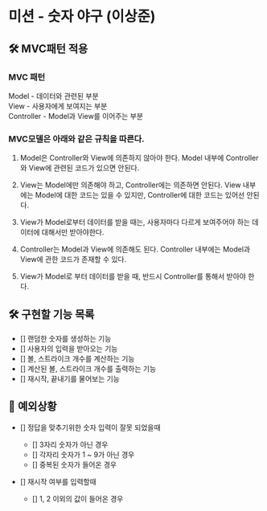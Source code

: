 # 미션 - 숫자 야구 (이상준)

## 🛠️ MVC패턴 적용

### MVC 패턴
Model - 데이터와 관련된 부분<br>
View - 사용자에게 보여지는 부분<br>
Controller - Model과 View를 이어주는 부분

### MVC모델은 아래와 같은 규칙을 따른다.

1. Model은 Controller와 View에 의존하지 않아야 한다.
   Model 내부에 Controller와 View에 관련된 코드가 있으면 안된다.

2. View는 Model에만 의존해야 하고, Controller에는 의존하면 안된다.
   View 내부에는 Model에 대한 코드는 있을 수 있지만, Controller에 대한 코드는 있어선 안된다.

3. View가 Model로부터 데이터를 받을 때는, 사용자마다 다르게 보여주어야 하는 데이터에 대해서만 받아야한다.

4. Controller는 Model과 View에 의존해도 된다.
   Controller 내부에는 Model과 View에 관한 코드가 존재할 수 있다.

5. View가 Model로 부터 데이터를 받을 때, 반드시 Controller를 통해서 받아야 한다.

## 🛠️ 구현할 기능 목록
- [] 랜덤한 숫자를 생성하는 기능
- [] 사용자의 입력을 받아오는 기능
- [] 볼, 스트라이크 개수를 계산하는 기능
- [] 계산된 볼, 스트라이크 개수를 출력하는 기능
- [] 재시작, 끝내기를 물어보는 기능

## 🚫 예외상황
- [] 정답을 맞추기위한 숫자 입력이 잘못 되었을때
  - [] 3자리 숫자가 아닌 경우
  - [] 각자리 숫자가 1 ~ 9가 아닌 경우
  - [] 중복된 숫자가 들어온 경우

- [] 재시작 여부를 입력할때
  - [] 1, 2 이외의 값이 들어온 경우